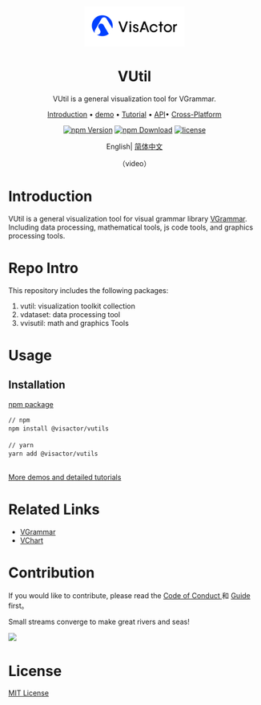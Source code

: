 <div align="center">
  <a href="" target="_blank">
    <img alt="VisActor Logo" width="200" src="https://github.com/VisActor/.github/blob/main/profile/500_200.svg"/>
  </a>
</div>

<div align="center">
  <h1>VUtil</h1>
</div>

<div align="center">

VUtil is a general visualization tool for VGrammar.

<p align="center">
  <a href="">Introduction</a> •
  <a href="">demo</a> •
  <a href="">Tutorial</a> •
  <a href="">API</a>•
  <a href="">Cross-Platform</a>
</p>

[![npm Version](https://img.shields.io/npm/v/@visactor/vutil.svg)](https://www.npmjs.com/package/@visactor/vutils)
[![npm Download](https://img.shields.io/npm/dm/@visactor/vutil.svg)](https://www.npmjs.com/package/@visactor/vutils)
[![license](https://img.shields.io/badge/license-MIT-blue.svg)](https://github.com/visactor/vutil/blob/main/LICENSE)

</div>

<div align="center">

English| [简体中文](./README.zh-CN.md)

</div>

<div align="center">

（video）

</div>

# Introduction

VUtil is a general visualization tool for visual grammar library [VGrammar](https://github.com/VisActor/VGrammar). Including data processing, mathematical tools, js code tools, and graphics processing tools.

# Repo Intro

This repository includes the following packages:

1. vutil: visualization toolkit collection
2. vdataset: data processing tool
3. vvisutil: math and graphics Tools

# Usage

## Installation

[npm package](https://www.npmjs.com/package/@visactor/vutil)

```bash
// npm
npm install @visactor/vutils

// yarn
yarn add @visactor/vutils
```

##

[More demos and detailed tutorials](https://visactor.io/vutil)

# Related Links

- [VGrammar](https://github.com/VisActor/VGrammar)
- [VChart](https://visactor.io/vchart)

# Contribution

If you would like to contribute, please read the [Code of Conduct ](./CODE_OF_CONDUCT.md) 和 [ Guide](./CONTRIBUTING.zh-CN.md) first。

Small streams converge to make great rivers and seas!

<a href="https://github.com/visactor/vutil/graphs/contributors"><img src="https://contrib.rocks/image?repo=visactor/vutil" /></a>

# License

[MIT License](./LICENSE)
